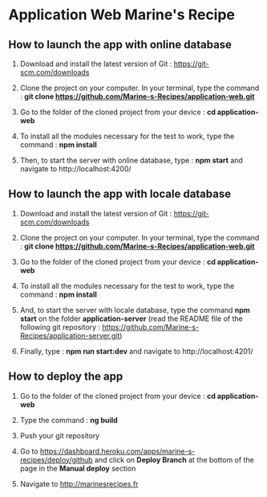 # Application Web Marine's Recipe

## How to launch the app with online database

1. Download and install the latest version of Git : https://git-scm.com/downloads

2. Clone the project on your computer. In your terminal, type the command : **git clone https://github.com/Marine-s-Recipes/application-web.git**

3. Go to the folder of the cloned project from your device : **cd application-web**

4. To install all the modules necessary for the test to work, type the command : **npm install**

5. Then, to start the server with online database, type : **npm start** and navigate to http://localhost:4200/

## How to launch the app with locale database

1. Download and install the latest version of Git : https://git-scm.com/downloads

2. Clone the project on your computer. In your terminal, type the command : **git clone https://github.com/Marine-s-Recipes/application-web.git**

3. Go to the folder of the cloned project from your device : **cd application-web**

4. To install all the modules necessary for the test to work, type the command : **npm install**

5. And, to start the server with locale database, type the command **npm start** on the folder **application-server** (read the README file of the following git repository : https://github.com/Marine-s-Recipes/application-server.git)

6. Finally, type : **npm run start:dev** and navigate to http://localhost:4201/

## How to deploy the app

1. Go to the folder of the cloned project from your device : **cd application-web**

2. Type the command : **ng build**

3. Push your git repository

4. Go to https://dashboard.heroku.com/apps/marine-s-recipes/deploy/github and click on **Deploy Branch** at the bottom of the page in the **Manual deploy** section

5. Navigate to http://marinesrecipes.fr
